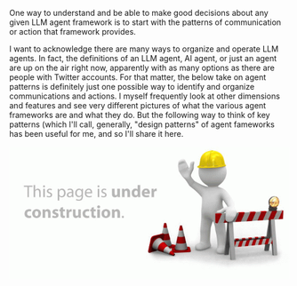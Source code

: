 One way to understand and be able to make good decisions about any given LLM agent framework is to start with the patterns of communication or action that framework provides.  

I want to acknowledge there are many ways to organize and operate LLM agents.  In fact, the definitions of an LLM agent, AI agent, or just an agent are up on the air right now, apparently with as many options as there are people with Twitter accounts.  For that matter, the below take on agent patterns is definitely just one possible way to identify and organize communications and actions.  I myself frequently look at other dimensions and features and see very different pictures of what the various agent frameworks are and what they do.  But the following way to think of key patterns (which I'll call, generally, "design patterns" of agent fameworks has been useful for me, and so I'll share it here.

![Page Under Construction](../assets/images/under-construction-2.gif)
